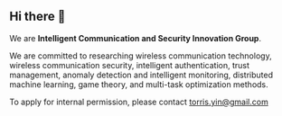 ## Hi there 👋

We are **Intelligent Communication and Security Innovation Group**. 

We are committed to researching wireless communication technology, wireless communication security, intelligent authentication, trust management, anomaly detection and intelligent monitoring, distributed machine learning, game theory, and multi-task optimization methods.

To apply for internal permission, please contact torris.yin@gmail.com
